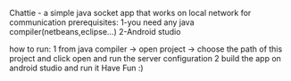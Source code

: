 Chattie - a simple java socket app that works on local network for communication 
prerequisites:
1-you need any java compiler(netbeans,eclipse...)
2-Android studio

how to run:
1 from java compiler -> open project -> choose the path of this project and click open and run the server configuration
2 build the app on android studio and run it
Have Fun :)
